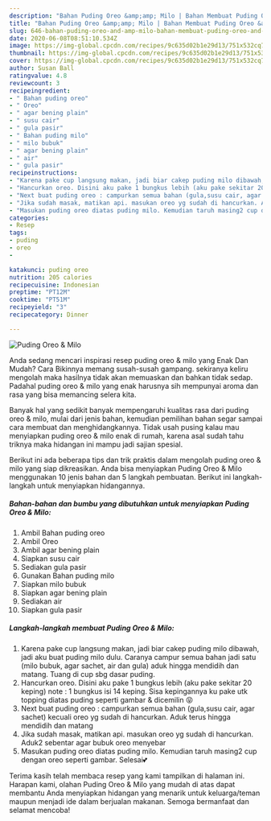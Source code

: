 ```yaml
---
description: "Bahan Puding Oreo &amp;amp; Milo | Bahan Membuat Puding Oreo &amp;amp; Milo Yang Bisa Manjain Lidah"
title: "Bahan Puding Oreo &amp;amp; Milo | Bahan Membuat Puding Oreo &amp;amp; Milo Yang Bisa Manjain Lidah"
slug: 646-bahan-puding-oreo-and-amp-milo-bahan-membuat-puding-oreo-and-amp-milo-yang-bisa-manjain-lidah
date: 2020-06-08T08:51:10.534Z
image: https://img-global.cpcdn.com/recipes/9c635d02b1e29d13/751x532cq70/puding-oreo-milo-foto-resep-utama.jpg
thumbnail: https://img-global.cpcdn.com/recipes/9c635d02b1e29d13/751x532cq70/puding-oreo-milo-foto-resep-utama.jpg
cover: https://img-global.cpcdn.com/recipes/9c635d02b1e29d13/751x532cq70/puding-oreo-milo-foto-resep-utama.jpg
author: Susan Ball
ratingvalue: 4.8
reviewcount: 3
recipeingredient:
- " Bahan puding oreo"
- " Oreo"
- " agar bening plain"
- " susu cair"
- " gula pasir"
- " Bahan puding milo"
- " milo bubuk"
- " agar bening plain"
- " air"
- " gula pasir"
recipeinstructions:
- "Karena pake cup langsung makan, jadi biar cakep puding milo dibawah, jadi aku buat puding milo dulu. Caranya campur semua bahan jadi satu (milo bubuk, agar sachet, air dan gula) aduk hingga mendidih dan matang. Tuang di cup sbg dasar puding."
- "Hancurkan oreo. Disini aku pake 1 bungkus lebih (aku pake sekitar 20 keping) note : 1 bungkus isi 14 keping. Sisa kepingannya ku pake utk topping diatas puding seperti gambar &amp; dicemilin 😝"
- "Next buat puding oreo : campurkan semua bahan (gula,susu cair, agar sachet) kecuali oreo yg sudah di hancurkan. Aduk terus hingga mendidih dan matang"
- "Jika sudah masak, matikan api. masukan oreo yg sudah di hancurkan. Aduk2 sebentar agar bubuk oreo menyebar"
- "Masukan puding oreo diatas puding milo. Kemudian taruh masing2 cup dengan oreo seperti gambar. Selesai💕"
categories:
- Resep
tags:
- puding
- oreo
- 

katakunci: puding oreo  
nutrition: 205 calories
recipecuisine: Indonesian
preptime: "PT12M"
cooktime: "PT51M"
recipeyield: "3"
recipecategory: Dinner

---
```



![Puding Oreo &amp; Milo](https://img-global.cpcdn.com/recipes/9c635d02b1e29d13/751x532cq70/puding-oreo-milo-foto-resep-utama.jpg)

Anda sedang mencari inspirasi resep puding oreo &amp; milo yang Enak Dan Mudah? Cara Bikinnya memang susah-susah gampang. sekiranya keliru mengolah maka hasilnya tidak akan memuaskan dan bahkan tidak sedap. Padahal puding oreo &amp; milo yang enak harusnya sih mempunyai aroma dan rasa yang bisa memancing selera kita.



Banyak hal yang sedikit banyak mempengaruhi kualitas rasa dari puding oreo &amp; milo, mulai dari jenis bahan, kemudian pemilihan bahan segar sampai cara membuat dan menghidangkannya. Tidak usah pusing kalau mau menyiapkan puding oreo &amp; milo enak di rumah, karena asal sudah tahu triknya maka hidangan ini mampu jadi sajian spesial.


Berikut ini ada beberapa tips dan trik praktis dalam mengolah puding oreo &amp; milo yang siap dikreasikan. Anda bisa menyiapkan Puding Oreo &amp; Milo menggunakan 10 jenis bahan dan 5 langkah pembuatan. Berikut ini langkah-langkah untuk menyiapkan hidangannya.

<!--inarticleads1-->

##### Bahan-bahan dan bumbu yang dibutuhkan untuk menyiapkan Puding Oreo &amp; Milo:

1. Ambil  Bahan puding oreo
1. Ambil  Oreo
1. Ambil  agar bening plain
1. Siapkan  susu cair
1. Sediakan  gula pasir
1. Gunakan  Bahan puding milo
1. Siapkan  milo bubuk
1. Siapkan  agar bening plain
1. Sediakan  air
1. Siapkan  gula pasir




<!--inarticleads2-->

##### Langkah-langkah membuat Puding Oreo &amp; Milo:

1. Karena pake cup langsung makan, jadi biar cakep puding milo dibawah, jadi aku buat puding milo dulu. Caranya campur semua bahan jadi satu (milo bubuk, agar sachet, air dan gula) aduk hingga mendidih dan matang. Tuang di cup sbg dasar puding.
1. Hancurkan oreo. Disini aku pake 1 bungkus lebih (aku pake sekitar 20 keping) note : 1 bungkus isi 14 keping. Sisa kepingannya ku pake utk topping diatas puding seperti gambar &amp; dicemilin 😝
1. Next buat puding oreo : campurkan semua bahan (gula,susu cair, agar sachet) kecuali oreo yg sudah di hancurkan. Aduk terus hingga mendidih dan matang
1. Jika sudah masak, matikan api. masukan oreo yg sudah di hancurkan. Aduk2 sebentar agar bubuk oreo menyebar
1. Masukan puding oreo diatas puding milo. Kemudian taruh masing2 cup dengan oreo seperti gambar. Selesai💕




Terima kasih telah membaca resep yang kami tampilkan di halaman ini. Harapan kami, olahan Puding Oreo &amp; Milo yang mudah di atas dapat membantu Anda menyiapkan hidangan yang menarik untuk keluarga/teman maupun menjadi ide dalam berjualan makanan. Semoga bermanfaat dan selamat mencoba!
